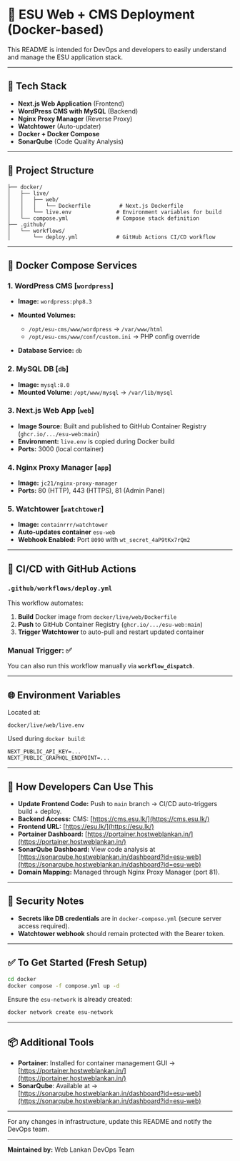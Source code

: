 # 🚀 ESU Web + CMS Deployment (Docker-based)

This README is intended for DevOps and developers to easily understand and manage the ESU application stack.

---

## 🧱 Tech Stack

* **Next.js Web Application** (Frontend)
* **WordPress CMS with MySQL** (Backend)
* **Nginx Proxy Manager** (Reverse Proxy)
* **Watchtower** (Auto-updater)
* **Docker + Docker Compose**
* **SonarQube** (Code Quality Analysis)

---

## 📁 Project Structure

```
├── docker/
│   ├── live/
│   │   ├── web/
│   │   │   └── Dockerfile         # Next.js Dockerfile
│   │   └── live.env              # Environment variables for build
│   └── compose.yml               # Compose stack definition
├── .github/
│   └── workflows/
│       └── deploy.yml            # GitHub Actions CI/CD workflow
```

---

## 🐳 Docker Compose Services

### 1. **WordPress CMS** \[`wordpress`]

* **Image:** `wordpress:php8.3`
* **Mounted Volumes:**

  * `/opt/esu-cms/www/wordpress` → `/var/www/html`
  * `/opt/esu-cms/www/conf/custom.ini` → PHP config override
* **Database Service:** `db`

### 2. **MySQL DB** \[`db`]

* **Image:** `mysql:8.0`
* **Mounted Volume:** `/opt/www/mysql` → `/var/lib/mysql`

### 3. **Next.js Web App** \[`web`]

* **Image Source:** Built and published to GitHub Container Registry (`ghcr.io/.../esu-web:main`)
* **Environment:** `live.env` is copied during Docker build
* **Ports:** 3000 (local container)

### 4. **Nginx Proxy Manager** \[`app`]

* **Image:** `jc21/nginx-proxy-manager`
* **Ports:** 80 (HTTP), 443 (HTTPS), 81 (Admin Panel)

### 5. **Watchtower** \[`watchtower`]

* **Image:** `containrrr/watchtower`
* **Auto-updates container** `esu-web`
* **Webhook Enabled:** Port `8090` with `wt_secret_4aP9tKx7rQm2`

---

## 🔄 CI/CD with GitHub Actions

### `.github/workflows/deploy.yml`

This workflow automates:

1. **Build** Docker image from `docker/live/web/Dockerfile`
2. **Push** to GitHub Container Registry (`ghcr.io/.../esu-web:main`)
3. **Trigger Watchtower** to auto-pull and restart updated container

### Manual Trigger: ✅

You can also run this workflow manually via **`workflow_dispatch`**.

---

## 🌐 Environment Variables

Located at:

```
docker/live/web/live.env
```

Used during `docker build`:

```
NEXT_PUBLIC_API_KEY=...
NEXT_PUBLIC_GRAPHQL_ENDPOINT=...
```

---

## 🧠 How Developers Can Use This

* **Update Frontend Code:**
  Push to `main` branch → CI/CD auto-triggers build + deploy.
* **Backend Access:**
  CMS: [https://cms.esu.lk/](https://cms.esu.lk/)
* **Frontend URL:**
  [https://esu.lk/](https://esu.lk/)
* **Portainer Dashboard:**
  [https://portainer.hostweblankan.in/](https://portainer.hostweblankan.in/)
* **SonarQube Dashboard:**
  View code analysis at [https://sonarqube.hostweblankan.in/dashboard?id=esu-web](https://sonarqube.hostweblankan.in/dashboard?id=esu-web)
* **Domain Mapping:**
  Managed through Nginx Proxy Manager (port 81).

---

## 🔐 Security Notes

* **Secrets like DB credentials** are in `docker-compose.yml` (secure server access required).
* **Watchtower webhook** should remain protected with the Bearer token.

---

## ✅ To Get Started (Fresh Setup)

```bash
cd docker
docker compose -f compose.yml up -d
```

Ensure the `esu-network` is already created:

```bash
docker network create esu-network
```

---

## 📦 Additional Tools

* **Portainer**: Installed for container management GUI → [https://portainer.hostweblankan.in/](https://portainer.hostweblankan.in/)
* **SonarQube**: Available at → [https://sonarqube.hostweblankan.in/dashboard?id=esu-web](https://sonarqube.hostweblankan.in/dashboard?id=esu-web)

---

For any changes in infrastructure, update this README and notify the DevOps team.

---

**Maintained by:** Web Lankan DevOps Team
